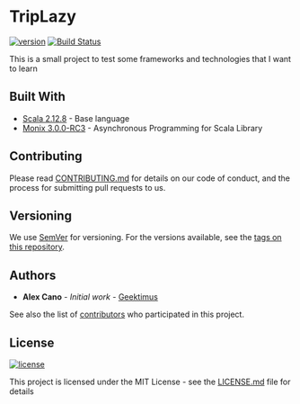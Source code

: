 # TripLazy

[![version](https://img.shields.io/badge/version-0.1.0--SNAPSHOT-brightgreen.svg)][semver]
[![Build Status](https://travis-ci.org/geektimus/triplazy.svg?branch=master)][travis_url]

This is a small project to test some frameworks and technologies that I want to learn

## Built With

- [Scala 2.12.8][scala] - Base language
- [Monix 3.0.0-RC3][monix] - Asynchronous Programming for Scala Library

## Contributing

Please read [CONTRIBUTING.md][contributing] for details on our code of conduct, and the process for submitting pull requests to us.

## Versioning

We use [SemVer][semver] for versioning. For the versions available, see the [tags on this repository][project_tags].

## Authors

- **Alex Cano** - _Initial work_ - [Geektimus][profile]

See also the list of [contributors][project_contributors] who participated in this project.

## License

[![license](https://img.shields.io/badge/license-MIT-blue.svg)][license]

This project is licensed under the MIT License - see the [LICENSE.md][license] file for details

[travis_url]: https://travis-ci.org/geektimus/triplazy	"Travis CI"
[scala]: https://www.scala-lang.org/	"Scala Language"
[monix]: https://monix.io/	"Monix IO"

[contributing]: CONTRIBUTING.md
[semver]: http://semver.org/
[project_tags]: https://github.com/geektimus/triplazy/tags	"TripLazy"
[profile]: https://github.com/Geektimus
[project_contributors]: https://github.com/geektimus/triplazy/graphs/contributors	"Contributors"
[license]: LICENSE.md	"License"